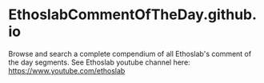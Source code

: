 # EthoslabCommentOfTheDay.github.io
Browse and search a complete compendium of all Ethoslab's comment of the day segments. See Ethoslab youtube channel here: https://www.youtube.com/ethoslab

